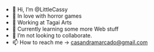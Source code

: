 - 👋 Hi, I’m @LittleCassy
- 👻 In love with horror games
- 🔨 Working at Tagai Arts
- 🌱 Currently learning some more Web stuff
- 💞️ I’m not looking to collaborate.
- 📫 How to reach me -> casandramarcado@gmail.com

<!---
LittleCassy/LittleCassy is a ✨ special ✨ repository because its `README.md` (this file) appears on your GitHub profile.
You can click the Preview link to take a look at your changes.
--->
